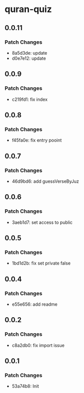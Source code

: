 # quran-quiz

## 0.0.11

### Patch Changes

- 8a5d3de: update
- d0e7e12: update

## 0.0.9

### Patch Changes

- c219fd1: fix index

## 0.0.8

### Patch Changes

- f45fa0e: fix entry pooint

## 0.0.7

### Patch Changes

- 46d9bd6: add guessVerseByJuz

## 0.0.6

### Patch Changes

- 3aeb1d7: set access to public

## 0.0.5

### Patch Changes

- 1bd1d2b: fix set private false

## 0.0.4

### Patch Changes

- e55e656: add readme

## 0.0.2

### Patch Changes

- c8a2db0: fix import issue

## 0.0.1

### Patch Changes

- 53a74b8: Init
